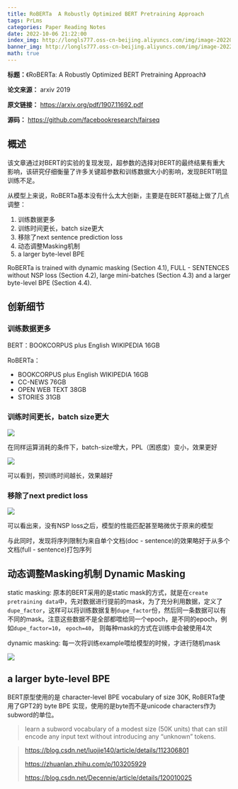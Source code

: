 ```yaml
---
title: RoBERTa  A Robustly Optimized BERT Pretraining Approach
tags: PrLms
categories: Paper Reading Notes
date: 2022-10-06 21:22:00
index_img: http://longls777.oss-cn-beijing.aliyuncs.com/img/image-20220927142410395.png
banner_img: http://longls777.oss-cn-beijing.aliyuncs.com/img/image-20220927142410395.png
math: true
---
```


**标题：**《RoBERTa:  A Robustly Optimized BERT Pretraining Approach》

**论文来源：** arxiv 2019

**原文链接：** https://arxiv.org/pdf/1907.11692.pdf

**源码：** https://github.com/facebookresearch/fairseq

## 概述

该文章通过对BERT的实验的复现发现，超参数的选择对BERT的最终结果有重大影响，该研究仔细衡量了许多关键超参数和训练数据大小的影响，发现BERT明显训练不足。

从模型上来说，RoBERTa基本没有什么太大创新，主要是在BERT基础上做了几点调整：

1. 训练数据更多
2. 训练时间更长，batch size更大 
3. 移除了next sentence prediction loss 
4. 动态调整Masking机制
5.  a larger byte-level BPE 

RoBERTa is trained with dynamic masking (Section 4.1), FULL - SENTENCES without NSP loss (Section 4.2), large mini-batches (Section 4.3) and a larger byte-level BPE (Section 4.4).

## 创新细节

### 训练数据更多

BERT：BOOKCORPUS  plus English WIKIPEDIA 16GB

RoBERTa：

- BOOKCORPUS  plus English WIKIPEDIA 16GB
- CC-NEWS 76GB
- OPEN WEB TEXT 38GB
- STORIES 31GB

### 训练时间更长，batch size更大 

![](http://longls777.oss-cn-beijing.aliyuncs.com/img/image-20221007152640133.png)

在同样运算消耗的条件下，batch-size增大，PPL（困惑度）变小，效果更好

![](http://longls777.oss-cn-beijing.aliyuncs.com/img/image-20221007154409170.png)

可以看到，预训练时间越长，效果越好

### 移除了next predict loss 

![](http://longls777.oss-cn-beijing.aliyuncs.com/img/image-20221007154545994.png)

可以看出来，没有NSP loss之后，模型的性能匹配甚至略微优于原来的模型

与此同时，发现将序列限制为来自单个文档(doc - sentence)的效果略好于从多个文档(full - sentence)打包序列

## 动态调整Masking机制 Dynamic Masking

static masking: 原本的BERT采用的是static mask的方式，就是在`create pretraining data`中，先对数据进行提前的mask，为了充分利用数据，定义了`dupe_factor`，这样可以将训练数据复制`dupe_factor`份，然后同一条数据可以有不同的mask。注意这些数据不是全部都喂给同一个epoch，是不同的epoch，例如`dupe_factor=10`， `epoch=40`， 则每种mask的方式在训练中会被使用4次

dynamic masking: 每一次将训练example喂给模型的时候，才进行随机mask

![](http://longls777.oss-cn-beijing.aliyuncs.com/img/image-20221007155117023.png)

## a larger byte-level BPE

BERT原型使用的是 character-level BPE vocabulary of size 30K, RoBERTa使用了GPT2的 byte BPE 实现，使用的是byte而不是unicode characters作为subword的单位。

> learn a subword vocabulary of a modest size (50K units) that can still encode any input text without introducing any “unknown” tokens.



> https://blog.csdn.net/luojie140/article/details/112306801
>
> https://zhuanlan.zhihu.com/p/103205929
>
> https://blog.csdn.net/Decennie/article/details/120010025
